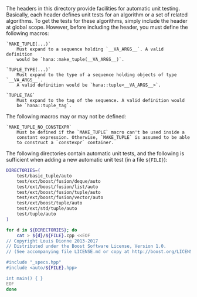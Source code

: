 The headers in this directory provide facilities for automatic unit testing.
Basically, each header defines unit tests for an algorithm or a set of related
algorithms. To get the tests for these algorithms, simply include the header
at global scope. However, before including the header, you must define the
following macros:

    `MAKE_TUPLE(...)`
        Must expand to a sequence holding `__VA_ARGS__`. A valid definition
        would be `hana::make_tuple(__VA_ARGS__)`.

    `TUPLE_TYPE(...)`
        Must expand to the type of a sequence holding objects of type `__VA_ARGS__`.
        A valid definition would be `hana::tuple<__VA_ARGS__>`.

    `TUPLE_TAG`
        Must expand to the tag of the sequence. A valid definition would
        be `hana::tuple_tag`.


The following macros may or may not be defined:

    `MAKE_TUPLE_NO_CONSTEXPR`
        Must be defined if the `MAKE_TUPLE` macro can't be used inside a
        constant expression. Otherwise, `MAKE_TUPLE` is assumed to be able
        to construct a `constexpr` container.

The following directories contain automatic unit tests, and the following is
sufficient when adding a new automatic unit test (in a file `${FILE}`):

```sh
DIRECTORIES=(
    test/basic_tuple/auto
    test/ext/boost/fusion/deque/auto
    test/ext/boost/fusion/list/auto
    test/ext/boost/fusion/tuple/auto
    test/ext/boost/fusion/vector/auto
    test/ext/boost/tuple/auto
    test/ext/std/tuple/auto
    test/tuple/auto
)

for d in ${DIRECTORIES}; do
    cat > ${d}/${FILE}.cpp <<EOF
// Copyright Louis Dionne 2013-2017
// Distributed under the Boost Software License, Version 1.0.
// (See accompanying file LICENSE.md or copy at http://boost.org/LICENSE_1_0.txt)

#include "_specs.hpp"
#include <auto/${FILE}.hpp>

int main() { }
EOF
done
```
